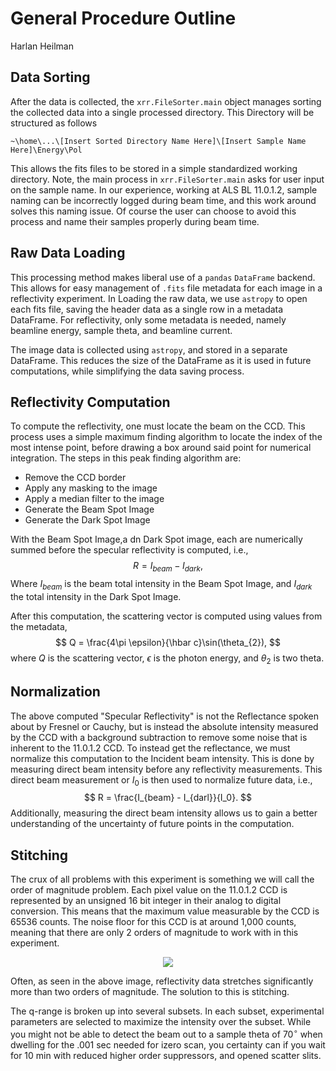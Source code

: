 # General Procedure Outline
Harlan Heilman

## Data Sorting
After the data is collected, the `xrr.FileSorter.main` object manages sorting the collected data into a single processed directory. This Directory will be structured as follows
```
~\home\...\[Insert Sorted Directory Name Here]\[Insert Sample Name Here]\Energy\Pol
```
This allows the fits files to be stored in a simple standardized working directory. Note, the main process in `xrr.FileSorter.main` asks for user input on the sample name. In our experience, working at ALS BL 11.0.1.2, sample naming can be incorrectly logged during beam time, and this work around solves this naming issue. Of course the user can choose to avoid this process and name their samples properly during beam time.

## Raw Data Loading
This processing method makes liberal use of a `pandas` `DataFrame` backend. This allows for easy management of `.fits` file metadata for each image in a reflectivity experiment. In Loading the raw data, we use `astropy` to open each fits file, saving the header data as a single row in a metadata DataFrame. For reflectivity, only some metadata is needed, namely beamline energy, sample theta, and beamline current.

The image data is collected using `astropy`, and stored in a separate DataFrame. This reduces the size of the DataFrame as it is used in future computations, while simplifying the data saving process.

## Reflectivity Computation
To compute the reflectivity, one must locate the beam on the CCD. This process uses a simple maximum finding algorithm to locate the index of the most intense point, before drawing a box around said point for numerical integration. The steps in this peak finding algorithm are:

* Remove the CCD border
* Apply any masking to the image
* Apply a median filter to the image
* Generate the Beam Spot Image
* Generate the Dark Spot Image

With the Beam Spot Image,a dn Dark Spot image, each are numerically summed before the specular reflectivity is computed, i.e.,
$$
    R = I_{beam} - I_{dark},
$$
Where $I_{beam}$ is the beam total intensity in the Beam Spot Image, and $I_{dark}$ the total intensity in the Dark Spot Image. 

After this computation, the scattering vector is computed using values from the metadata,
$$
    Q = \frac{4\pi \epsilon}{\hbar c}\sin(\theta_{2}),
$$
where $Q$ is the scattering vector, $\epsilon$ is the photon energy, and $\theta_2$ is two theta. 

## Normalization
The above computed "Specular Reflectivity" is not the Reflectance spoken about by Fresnel or Cauchy, but is instead the absolute intensity measured by the CCD with a background subtraction to remove some noise that is inherent to the 11.0.1.2 CCD. To instead get the reflectance, we must normalize this computation to the Incident beam intensity. This is done by measuring direct beam intensity before any reflectivity measurements. This direct beam measurement or $I_0$ is then used to normalize future data, i.e., 
$$
    R = \frac{I_{beam} - I_{darl}}{I_0}.
$$
Additionally, measuring the direct beam intensity allows us to gain a better understanding of the uncertainty of future points in the computation. 

## Stitching
The crux of all problems with this experiment is something we will call the order of magnitude problem. Each pixel value on the 11.0.1.2 CCD is represented by an unsigned 16 bit integer in their analog to digital conversion. This means that the maximum value measurable by the CCD is 65536 counts. The noise floor for this CCD is at around 1,000 counts, meaning that there are only 2 orders of magnitude to work with in this experiment. 
<p align="center">
  <img src="refl.png" />
</p>
Often, as seen in the above image, reflectivity data stretches significantly more than two orders of magnitude. The solution to this is stitching. 


The q-range is broken up into several subsets. In each subset, experimental parameters are selected to maximize the intensity over the subset. While you might not be able to detect the beam out to a sample theta of $70^\circ$ when dwelling for the .001 sec needed for izero scan, you certainty can if you wait for 10 min with reduced higher order suppressors, and opened scatter slits. 


